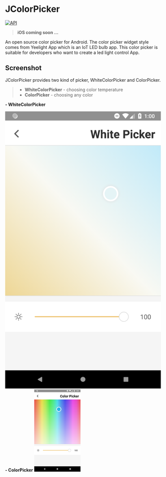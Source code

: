 ﻿# JColorPicker

<a target="_blank" href="https://developer.android.com/reference/android/os/Build.VERSION_CODES.html#LOLLIPOP"><img src="https://img.shields.io/badge/Android%20API-20%2B-brightgreen.svg" alt="API" /></a>

>**iOS coming soon ...**

An open source color picker for Android. The color picker widget style comes from Yeelight App which is an IoT LED bulb app. This color picker is suitable for developers who want to create a led light control App.

## Screenshot
JColorPicker provides two kind of picker, WhiteColorPicker and ColorPicker.

 >- **WhiteColorPicker** - choosing color temperature
 >- **ColorPicker** - choosing any color


**- WhiteColorPicker**
  
![Android_White_ColorPicker.png](https://github.com/JimmyTai/JColorPicker/blob/master/Screenshot/Android_White_ColorPicker.png?raw=true)**- ColorPicker**
![Android_ColorPicker.png](https://github.com/JimmyTai/JColorPicker/blob/master/Screenshot/Android_ColorPicker.png?raw=true)

